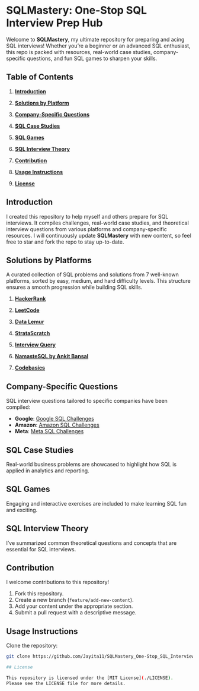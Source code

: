 # SQLMastery: One-Stop SQL Interview Prep Hub  

Welcome to **SQLMastery**, my ultimate repository for preparing and acing SQL interviews! Whether you’re a beginner or an advanced SQL enthusiast, this repo is packed with resources, real-world case studies, company-specific questions, and fun SQL games to sharpen your skills.

## Table of Contents  

1. **[Introduction](#Introduction)**  

2. **[Solutions by Platform](#solutions-by-platform)**  

3. **[Company-Specific Questions](#company-specific-questions)**  

4. **[SQL Case Studies](#sql-case-studies)**  

5. **[SQL Games](#sql-games)**  

6. **[SQL Interview Theory](#sql-interview-theory)**  

7. **[Contribution](#contribution)**  

8. **[Usage Instructions](#usage-instructions)**  

9. **[License](#license)**  

 

## Introduction  
I created this repository to help myself and others prepare for SQL interviews. It compiles challenges, real-world case studies, and theoretical interview questions from various platforms and company-specific resources. I will continuously update **SQLMastery** with new content, so feel free to star and fork the repo to stay up-to-date.

## Solutions by Platforms  
A curated collection of SQL problems and solutions from 7 well-known platforms, sorted by easy, medium, and hard difficulty levels. This structure ensures a smooth progression while building SQL skills.

1. **[HackerRank](./hackerrank/README.md)**  

2. **[LeetCode](./leetcode/README.md)**  

3. **[Data Lemur](./data_lemur/README.md)**  

4. **[StrataScratch](./stratascratch/README.md)**  

5. **[Interview Query](./interview_query/README.md)**  

6. **[NamasteSQL by Ankit Bansal](./namaste_sql/README.md)**  

7. **[Codebasics](./codebasics/README.md)**  

## Company-Specific Questions  
SQL interview questions tailored to specific companies have been compiled:

- **Google**: [Google SQL Challenges](./company_questions/google.md)  
- **Amazon**: [Amazon SQL Challenges](./company_questions/amazon.md)  
- **Meta**: [Meta SQL Challenges](./company_questions/meta.md)
  
## SQL Case Studies  
Real-world business problems are showcased to highlight how SQL is applied in analytics and reporting.


## SQL Games  
Engaging and interactive exercises are included to make learning SQL fun and exciting.



## SQL Interview Theory  
I’ve summarized common theoretical questions and concepts that are essential for SQL interviews. 

## Contribution  
I welcome contributions to this repository!  

1. Fork this repository.  
2. Create a new branch (`feature/add-new-content`).  
3. Add your content under the appropriate section.  
4. Submit a pull request with a descriptive message.  

## Usage Instructions  
   Clone the repository:  
   ```bash
   git clone https://github.com/Jayita11/SQLMastery_One-Stop_SQL_Interview_PrepHub.git

## License  

This repository is licensed under the [MIT License](./LICENSE).  
Please see the LICENSE file for more details.  
